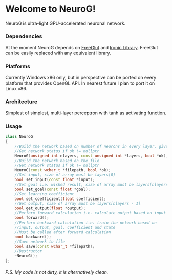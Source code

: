# Welcome to NeuroG!
 NeuroG is ultra-light GPU-accelerated neuronal network.

### Dependencies
 At the moment NeuroG depends on [FreeGlut](http://freeglut.sourceforge.net) and [Ironic Library](https://github.com/Meta-chan/ironic_lib). FreeGlut can be easily replaced with any equivalent library.

### Platforms
 Currently Windows x86 only, but in perspective can be ported on every platform that provides OpenGL API. In nearest future I plan to port it on Linux x86.

### Architecture
 Simplest of simplest, multi-layer perceptron with tanh as activating function.

### Usage
```c++
class NeuroG
{
	//Build the network based on number of neurons in every layer, given as array
	//Get network status if ok != nullptr
	NeuroG(unsigned int nlayers, const unsigned int *layers, bool *ok);
	//Build the network based on the file
	//Get network status if ok != nullptr
	NeuroG(const wchar_t *filepath, bool *ok);
	//Set input, size of array must be layers[0]
	bool set_input(const float *input);
	//Set goal i.e. wished result, size of array must be layers[nlayers - 1]
	bool set_goal(const float *goal);
	//Set learning coefficient
	bool set_coefficient(float coefficient);
	//Get output, size of array must be layers[nlayers - 1]
	bool get_output(float *output);
	//Perform forward calculation i.e. calculate output based on input and state
	bool forward();
	//Perform backward calculation i.e. train the network based on
	//input, output, goal, coefficient and state
	//Must be called after forward calculation
	bool backward();
	//Save network to file
	bool save(const wchar_t *filepath);
	//Destructor
	~NeuroG();
};
```

###### P.S. My code is not dirty, it is alternatively clean.